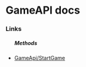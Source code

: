 <h1>GameAPI docs</h1>

<h3>Links</h3>
<ul>
    <h5>Methods</h5>
    <li><a href="./docs/start-game.md">GameApi/StartGame</li>
</ul>
